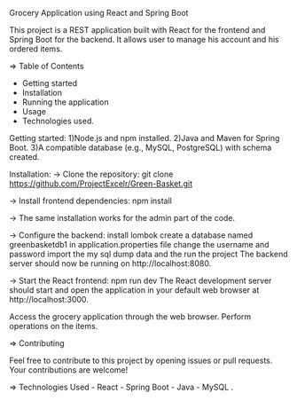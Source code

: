 Grocery Application using React and Spring Boot

This project is a REST application built with React for the frontend and Spring Boot for the backend. It allows user to manage his account and his ordered items.

=> Table of Contents
  - Getting started
  - Installation
  - Running the application
  - Usage
  - Technologies used\.

Getting started:
1)Node.js and npm installed.
2)Java and Maven for Spring Boot.
3)A compatible database (e.g., MySQL, PostgreSQL) with schema created.

Installation:
-> Clone the repository:
  git clone https://github.com/ProjectExcelr/Green-Basket.git

  -> Install frontend dependencies:
  npm install

  -> The same installation works for the admin part of the code.

  -> Configure the backend:
  install lombok 
  create a database named greenbasketdb1 
  in application.properties file change the username and password
  import the my sql dump data and the run the project
  The backend server should now be running on http://localhost:8080.

-> Start the React frontend:
  npm run dev
  The React development server should start and open the application in your default web browser at http://localhost:3000.

  Access the grocery application through the web browser. Perform operations on the items.

=> Contributing

Feel free to contribute to this project by opening issues or pull requests. Your contributions are welcome!

  => Technologies Used
      - React
      - Spring Boot
      - Java
      - MySQL \.
